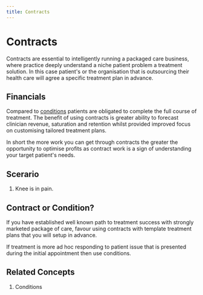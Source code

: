 ```yaml
---
title: Contracts
---
```


# Contracts

Contracts are essential to intelligently running a packaged care business, where practice deeply understand a niche patient problem a treatment solution. In this case patient's or the organisation that is outsourcing their health care will agree a specific treatment plan in advance.

## Financials

Compared to [conditions](./conditions.md) patients are obligated to complete the full course of treatment. The benefit of using contracts is greater ability to forecast clinician revenue, saturation and retention whilst provided improved focus on customising tailored treatment plans.

In short the more work you can get through contracts the greater the opportunity to optimise profits as contract work is a sign of understanding your target patient's needs.

## Scerario

1. Knee is in pain.

## Contract or Condition?

If you have established well known path to treatment success with strongly marketed package of care, favour using contracts with template treatment plans that you will setup in advance.

If treatment is more ad hoc responding to patient issue that is presented during the initial appointment then use conditions.

## Related Concepts

1. Conditions
